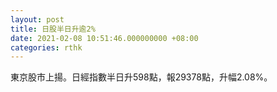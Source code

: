 ```yaml
---
layout: post
title: 日股半日升逾2%
date: 2021-02-08 10:51:46.000000000 +08:00
categories: rthk
---
```


東京股市上揚。日經指數半日升598點，報29378點，升幅2.08%。
